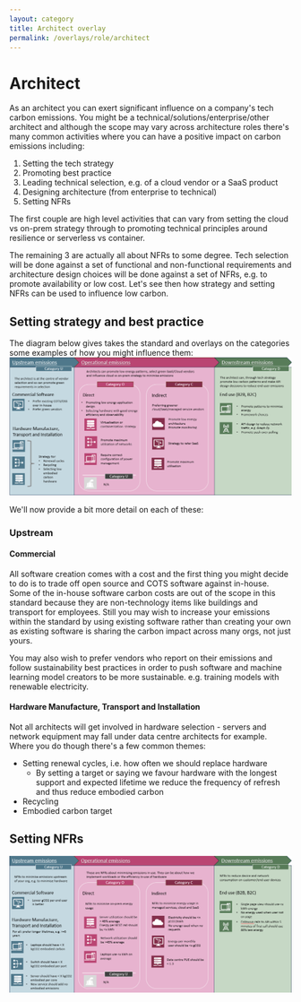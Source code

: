 ```yaml
---
layout: category
title: Architect overlay
permalink: /overlays/role/architect
---
```


# Architect

As an architect you can exert significant influence on a company's tech carbon emissions. You might be a technical/solutions/enterprise/other architect and although the scope may vary across architecture roles there's many common activities where you can have a positive impact on carbon emissions including: 

 1. Setting the tech strategy
 2. Promoting best practice
 3. Leading technical selection, e.g. of a cloud vendor or a SaaS product
 4. Designing architecture (from enterprise to technical) 
 5. Setting NFRs

The first couple are high level activities that can vary from setting the cloud vs on-prem strategy through to promoting technical principles around resilience or serverless vs container. 

The remaining 3 are actually all about NFRs to some degree. Tech selection will be done against a set of functional and non-functional requirements and architecture design choices will be done against a set of NFRs, e.g. to promote availability or low cost. Let's see then how strategy and setting NFRs can be used to influence low carbon. 

## Setting strategy and best practice

The diagram below gives takes the standard and overlays on the categories some examples of how you might influence them:
![embodied-carbon](/assets/images/overlays/arch_strat_overlay.png)

We'll now provide a bit more detail on each of these:
### Upstream
#### Commercial
All software creation comes with a cost and the first thing you might decide to do is to trade off open source and COTS software against in-house. Some of the in-house software carbon costs are out of the scope in this standard because they are non-technology items like buildings and transport for employees. Still you may wish to increase your emissions within the standard by using existing software rather than creating your own as existing software is sharing the carbon impact across many orgs, not just yours. 

You may also wish to prefer vendors who report on their emissions and follow sustainability best practices in order to push software and machine learning model creators to be more sustainable. e.g. training models with renewable electricity. 

#### Hardware Manufacture, Transport and Installation
Not all architects will get involved in hardware selection - servers and network equipment may fall under data centre architects for example. Where you do though there's a few common themes:
 * Setting renewal cycles, i.e. how often we should replace hardware
    * By setting a target or saying we favour hardware with the longest support and expected lifetime we reduce the frequency of refresh and thus reduce embodied carbon
 * Recycling
 * Embodied carbon target  

## Setting NFRs
![embodied-carbon](/assets/images/overlays/arch_strat_nfrs.png)